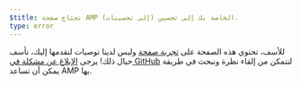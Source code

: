 ```yaml
---
$title: تحتاج صفحة AMP الخاصة بك إلى تحسين (إلى تحسينات).
type: error
---
```


للأسف، تحتوي هذه الصفحة على [تجربة صفحة](https://developers.google.com/search/docs/guides/page-experience?hl=ar) وليس لدينا توصيات لنقدمها إليك، نأسف حيال ذلك! يرجى [الإبلاغ عن مشكلة في GitHub](https://github.com/ampproject/amphtml/issues/new?assignees=&labels=Type%3A+Page+experience&template=page-experience.md&title=Page+experience+issue) لنتمكن من إلقاء نظرة ونبحث في طريقة يمكن أن تساعد AMP بها.
